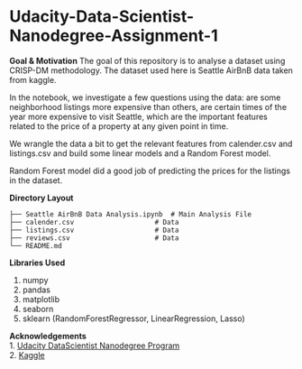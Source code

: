 # Udacity-Data-Scientist-Nanodegree-Assignment-1

**Goal & Motivation** 
The goal of this repository is to analyse a dataset using CRISP-DM methodology. The dataset used here is Seattle AirBnB data taken from kaggle. 

In the notebook, we investigate a few questions using the data: are some neighborhood listings more expensive than others, are certain times of the year more expensive to visit Seattle, which are the important features related to the price of a property at any given point in time. 

We wrangle the data a bit to get the relevant features from calender.csv and listings.csv and build some linear models and a Random Forest model. 
    
Random Forest model did a good job of predicting the prices for the listings in the dataset. 
    
**Directory Layout**
    
    ├── Seattle AirBnB Data Analysis.ipynb  # Main Analysis File
    ├── calender.csv                    # Data
    ├── listings.csv                    # Data
    ├── reviews.csv                     # Data
    └── README.md
    
**Libraries Used**  
1. numpy  
2. pandas  
3. matplotlib  
4. seaborn   
5. sklearn (RandomForestRegressor, LinearRegression, Lasso)  
    
**Acknowledgements**  
    1. [Udacity DataScientist Nanodegree Program](https://classroom.udacity.com/nanodegrees/nd025/)  
    2. [Kaggle](https://www.kaggle.com/airbnb/seattle)
    
